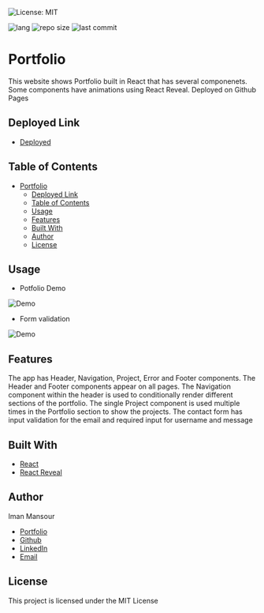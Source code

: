 ![License: MIT](https://img.shields.io/badge/License-MIT-yellow.svg)

![lang](https://img.shields.io/github/languages/top/imanmansour86/react-portfolio)
![repo size](https://img.shields.io/github/repo-size/imanmansour86/react-portfolio)
![last commit](https://img.shields.io/github/last-commit/imanmansour86/react-portfolio)

# Portfolio

This website shows Portfolio built in React that has several componenets. Some components have animations using React Reveal. Deployed on Github Pages

## Deployed Link

- [Deployed](https://imanmansour86.github.io/react-portfolio/)

## Table of Contents

- [Portfolio](#portfolio)
  - [Deployed Link](#deployed-link)
  - [Table of Contents](#table-of-contents)
  - [Usage](#usage)
  - [Features](#features)
  - [Built With](#built-with)
  - [Author](#author)
  - [License](#license)

## Usage

- Potfolio Demo

![Demo](/public/demo.gif)

- Form validation

![Demo](/public/validate.gif)

## Features

The app has Header, Navigation, Project, Error and Footer components. The Header and Footer components appear on all pages. The Navigation component within the header is used to conditionally render different sections of the portfolio. The single Project component is used multiple times in the Portfolio section to show the projects. The contact form has input validation for the email and required input for username and message

## Built With

- [React](https://reactjs.org/)
- [React Reveal](https://www.react-reveal.com/)

## Author

Iman Mansour

- [Portfolio](https://imanmansour86.github.io/new-portfolio/)
- [Github](https://github.com/imanmansour86)
- [LinkedIn](https://www.linkedin.com/in/iman-mansour-51391515/)
- [Email](mailto:imanmansour86@gmail.com)

## License

This project is licensed under the MIT License
